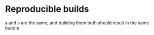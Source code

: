 # Reproducible builds

`a` and `b` are the same, and building them both should result in the same bundle
